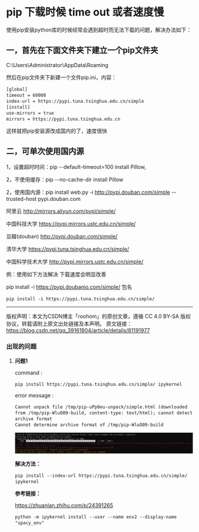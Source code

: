 # pip 下载时候  time out 或者速度慢

使用pip安装python库的时候经常会遇到超时而无法下载的问题，解决办法如下：

## 一，首先在下面文件夹下建立一个pip文件夹

C:\Users\Administrator\AppData\Roaming

然后在pip文件夹下新建一个文件pip.ini，内容：

```
[global]
timeout = 60000
index-url = https://pypi.tuna.tsinghua.edu.cn/simple
[install]
use-mirrors = true
mirrors = https://pypi.tuna.tsinghua.edu.cn
```

这样就把pip安装源改成国内的了，速度很快

 

## 二，可单次使用国内源

1，设置超时时间：pip --default-timeout=100 install  Pillow,

2，不使用缓存：pip  --no-cache-dir install Pillow

2，使用国内源：pip install web.py -i http://pypi.douban.com/simple --trusted-host pypi.douban.com

阿里云 http://mirrors.aliyun.com/pypi/simple/

中国科技大学 https://pypi.mirrors.ustc.edu.cn/simple/ 

豆瓣(douban) http://pypi.douban.com/simple/ 

清华大学 https://pypi.tuna.tsinghua.edu.cn/simple/

中国科学技术大学 http://pypi.mirrors.ustc.edu.cn/simple/

例：使用如下方法解决 下载速度会明显改善

pip install -i https://pypi.doubanio.com/simple/ 包名

```
pip install -i https://pypi.tuna.tsinghua.edu.cn/simple/ 
```



------------------------------------------------
版权声明：本文为CSDN博主「roohom」的原创文章，遵循 CC 4.0 BY-SA 版权协议，转载请附上原文出处链接及本声明。
原文链接：https://blog.csdn.net/qq_39161804/article/details/81191977

### 出现的问题

1. **问题1** 

   command :

   ```
   pip install https://pypi.tuna.tsinghua.edu.cn/simple/ ipykernel  
   ```

   error message : 

   ```
   Cannot unpack file /tmp/pip-uPp0eu-unpack/simple.html (downloaded from /tmp/pip-WluO09-build, content-type: text/html); cannot detect archive format
   Cannot determine archive format of /tmp/pip-WluO09-build
   ```

   ![1581240695547](pip%E4%B8%8B%E8%BD%BD%E9%80%9F%E5%BA%A6%E6%85%A2.assets/1581240695547.png)

   **解决方法：**

   ```
   pip install --index-url https://pypi.tuna.tsinghua.edu.cn/simple/ ipykernel
   ```

   **参考链接：** 

   https://zhuanlan.zhihu.com/p/24391265
   
   ```
   python -m ipykernel install --user --name env2 --display-name "spacy_env"
   ```
   
   





